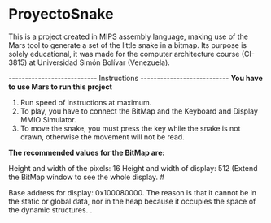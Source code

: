# ProyectoSnake

This is a project created in MIPS assembly language, making use of the Mars tool to generate a set of the little snake in a bitmap. Its purpose is solely educational, it was made for the computer architecture course (CI-3815) at Universidad Simón Bolívar (Venezuela). 


--------------------------- Instructions ---------------------------
**You have to use Mars to run this project**
1. Run speed of instructions at maximum.
2. To play, you have to connect the BitMap and the Keyboard and Display MMIO Simulator.
3. To move the snake, you must press the key while the snake is not drawn, otherwise the movement will not be read.

**The recommended values for the BitMap are:**

Height and width of the pixels: 16 
Height and width of display: 512 (Extend the BitMap window to see the whole display. #

Base address for display: 0x100080000. The reason is that it cannot  be in the static or global data, nor in the heap because it occupies the space of the dynamic structures. 
.
